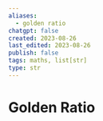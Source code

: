 ```yaml
---
aliases:
  - golden ratio
chatgpt: false
created: 2023-08-26
last_edited: 2023-08-26
publish: false
tags: maths, list[str]
type: str
---
```

# Golden Ratio
